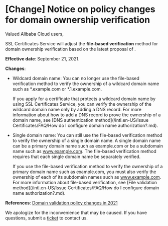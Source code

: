 # \[Change\] Notice on policy changes for domain ownership verification

Valued Alibaba Cloud users,

SSL Certificates Service will adjust the **file-based verification** method for domain ownership verification based on the latest proposal of .

**Effective date**: September 21, 2021.

**Changes**:

-   Wildcard domain name: You can no longer use the file-based verification method to verify the ownership of a wildcard domain name such as \*.example.com or \*.1.example.com.

    If you apply for a certificate that protects a wildcard domain name by using SSL Certificates Service, you can verify the ownership of the wildcard domain name only by adding a DNS record. For more information about how to add a DNS record to prove the ownership of a domain name, see [DNS authentication method](/intl.en-US/Issue Certificates/FAQ/How do I configure domain name authorization?.md).

-   Single domain name: You can still use the file-based verification method to verify the ownership of a single domain name. A single domain name can be a primary domain name such as example.com or be a subdomain name such as www.example.com. The file-based verification method requires that each single domain name be separately verified.

    If you use the file-based verification method to verify the ownership of a primary domain name such as example.com, you must also verify the ownership of each of its subdomain names such as www.example.com. For more information about file-based verification, see [File validation method](/intl.en-US/Issue Certificates/FAQ/How do I configure domain name authorization?.md).


**References**: [Domain validation policy changes in 2021](https://knowledge.digicert.com/alerts/domain-authentication-changes-in-2021.html)

We apologize for the inconvenience that may be caused. If you have questions, submit a [ticket](https://ticket-intl.console.aliyun.com/#/ticket/add/?productId=80) to contact us.

